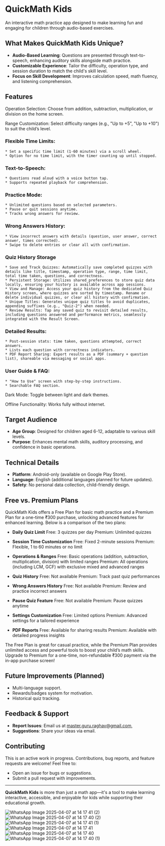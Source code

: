 # QuickMath Kids

An interactive math practice app designed to make learning fun and engaging for children through audio-based exercises.

## What Makes QuickMath Kids Unique?

- **Audio-Based Learning**: Questions are presented through text-to-speech, enhancing auditory skills alongside math practice.
- **Customizable Experience**: Tailor the difficulty, operation type, and session duration to match the child's skill level.
- **Focus on Skill Development**: Improves calculation speed, math fluency, and listening comprehension.

## Features
  Operation Selection: Choose from addition, subtraction, multiplication, or division on the home screen.
  
  Range Customization: Select difficulty ranges (e.g., "Up to +5", "Up to +10") to suit the child’s level.
  
  ### Flexible Time Limits:
    * Set a specific time limit (1-60 minutes) via a scroll wheel.
    * Option for no time limit, with the timer counting up until stopped.
    
  ### Text-to-Speech:
    * Questions read aloud with a voice button tap.
    * Supports repeated playback for comprehension.
    
  ### Practice Mode:
    * Unlimited questions based on selected parameters.
    * Pause or quit sessions anytime.
    * Tracks wrong answers for review.
    
  ### Wrong Answers History:
    * View incorrect answers with details (question, user answer, correct answer, times corrected).
    * Swipe to delete entries or clear all with confirmation.

  ### Quiz History Storage
    * Save and Track Quizzes: Automatically save completed quizzes with details like title, timestamp, operation type, range, time limit, total time taken, questions, and correctness.
    * Persistent Storage: Utilizes shared_preferences to store quiz data locally, ensuring your history is available across app sessions.
    * View and Manage: Access your quiz history from the dedicated Quiz History screen, where quizzes are sorted by timestamp. Rename or delete individual quizzes, or clear all history with confirmation.
    * Unique Titles: Generates unique quiz titles to avoid duplicates, appending suffixes (e.g., "Quiz-2") when needed.
    * Review Results: Tap any saved quiz to revisit detailed results, including questions answered and performance metrics, seamlessly integrated with the Result Screen.
    
  ### Detailed Results:
    * Post-session stats: time taken, questions attempted, correct answers.
    * Lists each question with correctness indicators.
    * PDF Report Sharing: Export results as a PDF (summary + question list), shareable via messaging or social apps.

  ### User Guide & FAQ:
    * "How to Use" screen with step-by-step instructions.
    * Searchable FAQ section.
    
  Dark Mode: Toggle between light and dark themes.
  
  Offline Functionality: Works fully without internet.

## Target Audience

- **Age Group**: Designed for children aged 6-12, adaptable to various skill levels.
- **Purpose**: Enhances mental math skills, auditory processing, and confidence in basic operations.

## Technical Details

- **Platform**: Android-only (available on Google Play Store).
- **Language**: English (additional languages planned for future updates).
- **Safety**: No personal data collection, child-friendly design.

## Free vs. Premium Plans
QuickMath Kids offers a Free Plan for basic math practice and a Premium Plan for a one-time ₹300 purchase, unlocking advanced features for enhanced learning. Below is a comparison of the two plans:

- **Daily Quiz Limit**
  Free: 3 quizzes per day
  Premium: Unlimited quizzes  

- **Session Time Customization**
  Free: Fixed 2-minute sessions
  Premium: Flexible, 1 to 60 minutes or no limit  

- **Operations & Ranges**
  Free: Basic operations (addition, subtraction, multiplication, division) with limited ranges
  Premium: All operations (including LCM, GCF) with exclusive mixed and advanced ranges  

- **Quiz History**
  Free: Not available
  Premium: Track past quiz performances  

- **Wrong Answers History**
  Free: Not available
  Premium: Review and practice incorrect answers  

- **Pause Quiz Feature**
  Free: Not available
  Premium: Pause quizzes anytime  

- **Settings Customization**
  Free: Limited options
  Premium: Advanced settings for a tailored experience  

- **PDF Reports**
  Free: Available for sharing results
  Premium: Available with detailed progress insights  

The Free Plan is great for casual practice, while the Premium Plan provides unlimited access and powerful tools to boost your child’s math skills. Upgrade to Premium for a one-time, non-refundable ₹300 payment via the in-app purchase screen!

## Future Improvements (Planned)

- Multi-language support.
- Rewards/badges system for motivation.
- Historical quiz tracking.

## Feedback & Support

- **Report Issues**: Email us at master.guru.raghav@gmail.com,
- **Suggestions**: Share your ideas via email.

## Contributing

This is an active work in progress. Contributions, bug reports, and feature requests are welcome! Feel free to:
- Open an issue for bugs or suggestions.
- Submit a pull request with improvements.

---

**QuickMath Kids** is more than just a math app—it's a tool to make learning interactive, accessible, and enjoyable for kids while supporting their educational growth.

![WhatsApp Image 2025-04-07 at 14 17 41 (2)](https://github.com/user-attachments/assets/f7c17a13-6ba2-4466-88a7-ce80c0cd4763)
![WhatsApp Image 2025-04-07 at 14 17 40 (2)](https://github.com/user-attachments/assets/5964ac34-1b9e-4eb5-a2c3-aeca8a15bf22)
![WhatsApp Image 2025-04-07 at 14 17 41 (1)](https://github.com/user-attachments/assets/e50027b2-77b5-4ba4-adc1-bcf1b51209fd)
![WhatsApp Image 2025-04-07 at 14 17 41](https://github.com/user-attachments/assets/423d0db4-3b93-4563-a6bc-3eac3175bf2a)
![WhatsApp Image 2025-04-07 at 14 17 40](https://github.com/user-attachments/assets/420e29ff-c62a-4758-81f8-2e77844a8eb5)
![WhatsApp Image 2025-04-07 at 14 17 40 (1)](https://github.com/user-attachments/assets/8a39db2a-16fd-4c55-b8ed-41cff41e9335)



